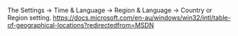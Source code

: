 The Settings -> Time & Language -> Region & Language -> Country or Region setting.
https://docs.microsoft.com/en-au/windows/win32/intl/table-of-geographical-locations?redirectedfrom=MSDN
